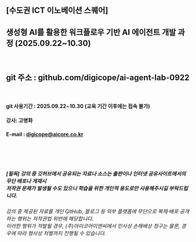 ##  [수도권 ICT 이노베이션 스퀘어]
##  생성형 AI를 활용한 워크플로우 기반 AI 에이전트 개발 과정 (2025.09.22~10.30)
<br>

## git 주소 :   github.com/digicope/ai-agent-lab-0922
<br>


#### git 사용기간 : 2025.09.22~10.30 (교육 기간 이후에는 접속 불가)


#### 강사: 고병화
#### E-mail : digicope@aicore.co.kr

<br>
<br>
<br>

##### [필독] 강의 중 깃허브에서 공유되는 자료나 소스는 출판이나 인터넷 공유사이트에서의 무단 배포나 게재시 <br> 저작권 문제가 발생될 수도 있으니 학습을 위한 개인적 용도로만 사용해주시길 부탁드립니다.   
###### 강의 중 제공된 자료를 개인 GitHub, 블로그 등 외부 플랫폼에 무단으로 복제·배포·공개하는 행위는 저작권법 위반에 해당합니다.  <br>  이러한 행위가 적발될 경우, (주)아이코어이앤씨에서 민사상 손해배상 청구는 물론, 경우에 따라 형사상 처벌까지 진행될 수 있습니다.
